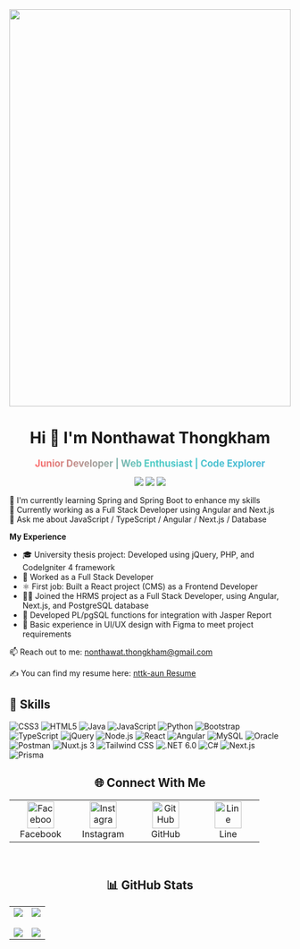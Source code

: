 <div align="center">
<!--   
  <div style="font-size:40px;">_________________________________________________________________________________________________________________________</div>
   -->
  <img src="https://github.com/nttk-aun/nttk-aun/blob/main/assets/dev-gif.gif?raw=true" style="width: 100%; max-width: 900px; height: 710px;" />
  
  <!-- <div style="font-size:40px;">‾‾‾‾‾‾‾‾‾‾‾‾‾‾‾‾‾‾‾‾‾‾‾‾‾‾‾‾‾‾‾‾‾‾‾‾‾‾‾‾‾‾‾‾‾‾‾‾‾‾‾‾‾‾‾‾‾‾‾‾‾‾‾‾‾‾‾‾‾‾‾‾‾‾‾‾‾‾‾‾‾‾‾‾‾‾‾‾‾‾‾‾‾‾‾‾‾‾‾‾‾‾‾‾‾‾‾‾‾‾‾‾‾‾‾‾‾‾‾‾‾</div> -->

</div>

<h1 align="center">Hi 👋 I'm Nonthawat Thongkham</h1>

<p align="center">
    <span style="display:inline-block; overflow:hidden;">
        <span style="display:inline-block; animation: slide-in-right 2s ease forwards;">
            <span style="background: linear-gradient(to right, #ff6b6b, #4ecdc4, #45b7d8); -webkit-background-clip: text; color: transparent; font-weight: bold; font-size: 1.2em;">Junior Developer | Web Enthusiast | Code Explorer</span>
        </span>
    </span>
</p>

<p align="center">
  <img src="https://img.shields.io/github/followers/nttk-aun?label=Followers&style=social" />
  <img src="https://img.shields.io/github/stars/nttk-aun?label=Stars&style=social" />
  <img src="https://komarev.com/ghpvc/?username=nttk-aun&label=Profile%20views&color=0e75b6&style=flat" />
</p>

🌱 I'm currently learning Spring and Spring Boot to enhance my skills  
🔭 Currently working as a Full Stack Developer using Angular and Next.js  
💬 Ask me about JavaScript / TypeScript / Angular / Next.js / Database  

**My Experience**

- 🎓 University thesis project: Developed using jQuery, PHP, and CodeIgniter 4 framework
- 💼 Worked as a Full Stack Developer
- ⚛️ First job: Built a React project (CMS) as a Frontend Developer
- 🧑‍💻 Joined the HRMS project as a Full Stack Developer, using Angular, Next.js, and PostgreSQL database
- 📝 Developed PL/pgSQL functions for integration with Jasper Report
- 🎨 Basic experience in UI/UX design with Figma to meet project requirements


📫 Reach out to me: nonthawat.thongkham@gmail.com

✍ You can find my resume here: [nttk-aun Resume](https://github.com/nttk-aun)

## 🧠 Skills

![CSS3](https://img.shields.io/badge/css3-264de4?style=for-the-badge&logo=css3&logoColor=white)
![HTML5](https://img.shields.io/badge/html5-e34c26?style=for-the-badge&logo=html5&logoColor=white)
![Java](https://img.shields.io/badge/java-f89820?style=for-the-badge&logo=oracle&logoColor=white)
![JavaScript](https://img.shields.io/badge/javascript-f7df1e?style=for-the-badge&logo=javascript&logoColor=black)
![Python](https://img.shields.io/badge/python-3776AB?style=for-the-badge&logo=python&logoColor=white)
![Bootstrap](https://img.shields.io/badge/bootstrap-7952B3?style=for-the-badge&logo=bootstrap&logoColor=white)
![TypeScript](https://img.shields.io/badge/TypeScript-3178C6?style=for-the-badge&logo=typescript&logoColor=white)
![jQuery](https://img.shields.io/badge/jquery-0769ad?style=for-the-badge&logo=jquery&logoColor=white)
![Node.js](https://img.shields.io/badge/node.js-339933?style=for-the-badge&logo=node.js&logoColor=white)
![React](https://img.shields.io/badge/react-20232a?style=for-the-badge&logo=react&logoColor=61dafb)
![Angular](https://img.shields.io/badge/angular-dd0031?style=for-the-badge&logo=angular&logoColor=white)
![MySQL](https://img.shields.io/badge/mysql-005c84?style=for-the-badge&logo=mysql&logoColor=white)
![Oracle](https://img.shields.io/badge/oracle-f80000?style=for-the-badge&logo=oracle&logoColor=white)
![Postman](https://img.shields.io/badge/Postman-FF6C37?style=for-the-badge&logo=postman&logoColor=white)
![Nuxt.js 3](https://img.shields.io/badge/Nuxt.js-00DC82?style=for-the-badge&logo=nuxt.js&logoColor=white)
![Tailwind CSS](https://img.shields.io/badge/Tailwind_CSS-06B6D4?style=for-the-badge&logo=tailwind-css&logoColor=white)
![.NET 6.0](https://img.shields.io/badge/.NET-512BD4?style=for-the-badge&logo=dotnet&logoColor=white)
![C#](https://img.shields.io/badge/C%23-000000?style=for-the-badge&logo=c-sharp&logoColor=white)
![Next.js](https://img.shields.io/badge/Next.js-000000?style=for-the-badge&logo=next.js&logoColor=white)
![Prisma](https://img.shields.io/badge/Prisma-2D3748?style=for-the-badge&logo=prisma&logoColor=white)




<h2 align="center">🌐 Connect With Me</h2>

<div align="center">
  <table>
    <tr>
      <td align="center" width="96">
        <a href="https://www.facebook.com/oan.bibi" target="_blank">
          <img src="https://raw.githubusercontent.com/rahuldkjain/github-profile-readme-generator/master/src/images/icons/Social/facebook.svg" width="48" height="48" alt="Facebook" />
        </a>
        <br>Facebook
      </td>
      <td align="center" width="96">
        <a href="https://www.instagram.com/oan_bibi/" target="_blank">
          <img src="https://raw.githubusercontent.com/rahuldkjain/github-profile-readme-generator/master/src/images/icons/Social/instagram.svg" width="48" height="48" alt="Instagram" />
        </a>
        <br>Instagram
      </td>
      <td align="center" width="96">
        <a href="https://github.com/nttk-aun" target="_blank">
          <img src="https://raw.githubusercontent.com/rahuldkjain/github-profile-readme-generator/master/src/images/icons/Social/github.svg" width="48" height="48" alt="GitHub" />
        </a>
        <br>GitHub
      </td>
      <td align="center" width="96">
        <a href="https://line.me/ti/p/~oan_bibi" target="_blank">
          <img src="https://upload.wikimedia.org/wikipedia/commons/4/41/LINE_logo.svg" width="48" height="48" alt="Line" />
        </a>
        <br>Line
      </td>
    </tr>
  </table>
</div>

<br>

<h2 align="center">📊 GitHub Stats</h2>

<div align="center">
  <table>
    <tr>
      <td width="50%" align="center">
        <img src="https://github-readme-stats.vercel.app/api?username=nttk-aun&show_icons=true&theme=radical" />
        <br><br>
        <img src="https://github-readme-streak-stats.herokuapp.com/?user=nttk-aun&theme=radical" />
      </td>
      <td width="50%" align="center">
        <img src="https://github-readme-stats.vercel.app/api/top-langs/?username=nttk-aun&layout=compact&theme=radical" />
        <br><br>
        <img src="https://github-profile-trophy.vercel.app/?username=nttk-aun&theme=radical&row=2&column=3" />
      </td>
    </tr>
  </table>
</div>